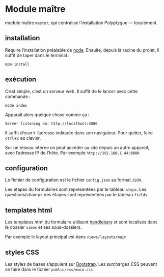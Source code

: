 # Module maître
module maître `master`, qui centralise l’installation *Polyptyque* — localement.

## installation

Require l’installation préalable de [node](https://nodejs.org/). Ensuite, depuis la racine du projet, il suffit de taper dans le terminal : 

    npm install

## exécution

C’est simple, c’est un serveur web. Il suffit de le lancer avec cette commande : 

	node index

Apparaît alors quelque chose comme ça :

	Server listening on: http://localhost:8080
	
Il suffit d’ouvrir l’adresse indiquée dans son navigateur. 
Pour quitter, faire `ctrl`+`c` au clavier. 

Sur un réseau interne on peut accéder au site depuis un autre appareil, avec l’adresse IP de l’hôte. Par exemple `http://192.168.1.44:8080`

## configuration 

Le fichier de configuration est le fichier `config.json` au format `JSON`.

Les étapes du formulaires sont représentées par le tableau `steps`. Les questions/champs des étapes sont représentées par le tableau `fields`

## templates html

Les templates html du formulaire utilisent [handlebars](http://handlebarsjs.com/)
et sont localisés dans le dossier `views` et ses sous-dossiers.

Par exemple le layout principal est dans `views/layouts/main`

## styles CSS

Les styles de bases s’appuient sur [Bootstrap](http://getbootstrap.com/). Les surcharges CSS peuvent se faire dans le fichier `public/css/main.css`